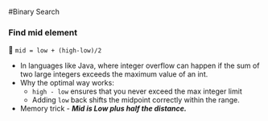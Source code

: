 #Binary Search

### **Find mid element**
🔹 ```mid = low + (high-low)/2```
- In languages like Java, where integer overflow can happen if the sum of two large integers exceeds the maximum value of an int.
- Why the optimal way works:
  - ```high - low``` ensures that you never exceed the max integer limit
  - Adding ```low``` back shifts the midpoint correctly within the range.
- Memory trick - ***Mid is Low plus half the distance.***
